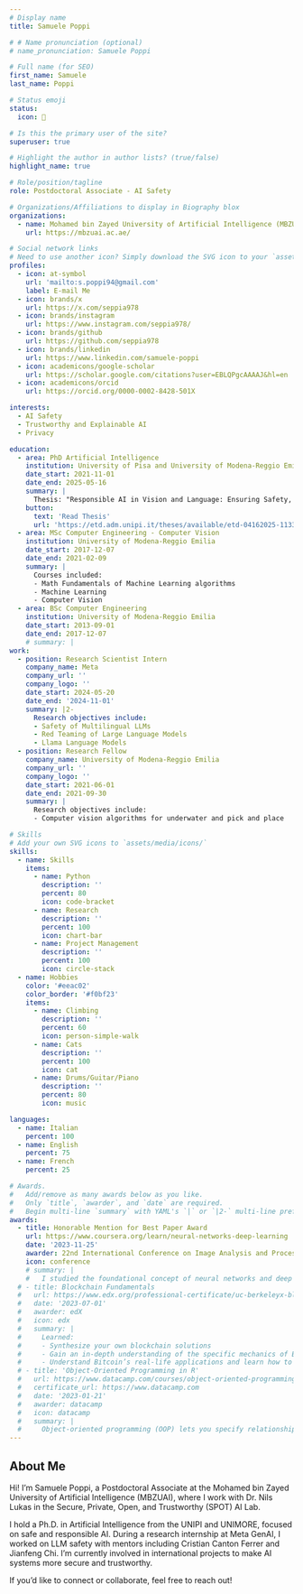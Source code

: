```yaml
---
# Display name
title: Samuele Poppi

# # Name pronunciation (optional)
# name_pronunciation: Samuele Poppi

# Full name (for SEO)
first_name: Samuele
last_name: Poppi

# Status emoji
status:
  icon: 🦾

# Is this the primary user of the site?
superuser: true

# Highlight the author in author lists? (true/false)
highlight_name: true

# Role/position/tagline
role: Postdoctoral Associate - AI Safety

# Organizations/Affiliations to display in Biography blox
organizations:
  - name: Mohamed bin Zayed University of Artificial Intelligence (MBZUAI)
    url: https://mbzuai.ac.ae/

# Social network links
# Need to use another icon? Simply download the SVG icon to your `assets/media/icons/` folder.
profiles:
  - icon: at-symbol
    url: 'mailto:s.poppi94@gmail.com'
    label: E-mail Me
  - icon: brands/x
    url: https://x.com/seppia978
  - icon: brands/instagram
    url: https://www.instagram.com/seppia978/
  - icon: brands/github
    url: https://github.com/seppia978
  - icon: brands/linkedin
    url: https://www.linkedin.com/samuele-poppi
  - icon: academicons/google-scholar
    url: https://scholar.google.com/citations?user=EBLQPgcAAAAJ&hl=en
  - icon: academicons/orcid
    url: https://orcid.org/0000-0002-8428-501X

interests:
  - AI Safety
  - Trustworthy and Explainable AI
  - Privacy

education:
  - area: PhD Artificial Intelligence
    institution: University of Pisa and University of Modena-Reggio Emilia
    date_start: 2021-11-01
    date_end: 2025-05-16
    summary: |
      Thesis: "Responsible AI in Vision and Language: Ensuring Safety, Ethics, and Transparency in Modern Models
    button:
      text: 'Read Thesis'
      url: 'https://etd.adm.unipi.it/theses/available/etd-04162025-113306/'
  - area: MSc Computer Engineering - Computer Vision
    institution: University of Modena-Reggio Emilia
    date_start: 2017-12-07
    date_end: 2021-02-09
    summary: |
      Courses included:
      - Math Fundamentals of Machine Learning algorithms
      - Machine Learning
      - Computer Vision
  - area: BSc Computer Engineering
    institution: University of Modena-Reggio Emilia
    date_start: 2013-09-01
    date_end: 2017-12-07
    # summary: |
work:
  - position: Research Scientist Intern
    company_name: Meta
    company_url: ''
    company_logo: ''
    date_start: 2024-05-20
    date_end: '2024-11-01'
    summary: |2-
      Research objectives include:
      - Safety of Multilingual LLMs
      - Red Teaming of Large Language Models
      - Llama Language Models
  - position: Research Fellow
    company_name: University of Modena-Reggio Emilia
    company_url: ''
    company_logo: ''
    date_start: 2021-06-01
    date_end: 2021-09-30
    summary: |
      Research objectives include:
      - Computer vision algorithms for underwater and pick and place

# Skills
# Add your own SVG icons to `assets/media/icons/`
skills:
  - name: Skills
    items:
      - name: Python
        description: ''
        percent: 80
        icon: code-bracket
      - name: Research
        description: ''
        percent: 100
        icon: chart-bar
      - name: Project Management
        description: ''
        percent: 100
        icon: circle-stack
  - name: Hobbies
    color: '#eeac02'
    color_border: '#f0bf23'
    items:
      - name: Climbing
        description: ''
        percent: 60
        icon: person-simple-walk
      - name: Cats
        description: ''
        percent: 100
        icon: cat
      - name: Drums/Guitar/Piano
        description: ''
        percent: 80
        icon: music

languages:
  - name: Italian
    percent: 100
  - name: English
    percent: 75
  - name: French
    percent: 25

# Awards.
#   Add/remove as many awards below as you like.
#   Only `title`, `awarder`, and `date` are required.
#   Begin multi-line `summary` with YAML's `|` or `|2-` multi-line prefix and indent 2 spaces below.
awards:
  - title: Honorable Mention for Best Paper Award
    url: https://www.coursera.org/learn/neural-networks-deep-learning
    date: '2023-11-25'
    awarder: 22nd International Conference on Image Analysis and Processing
    icon: conference
    # summary: |
    #   I studied the foundational concept of neural networks and deep learning. By the end, I was familiar with the significant technological trends driving the rise of deep learning; build, train, and apply fully connected deep neural networks; implement efficient (vectorized) neural networks; identify key parameters in a neural network’s architecture; and apply deep learning to your own applications.
  # - title: Blockchain Fundamentals
  #   url: https://www.edx.org/professional-certificate/uc-berkeleyx-blockchain-fundamentals
  #   date: '2023-07-01'
  #   awarder: edX
  #   icon: edx
  #   summary: |
  #     Learned:
  #     - Synthesize your own blockchain solutions
  #     - Gain an in-depth understanding of the specific mechanics of Bitcoin
  #     - Understand Bitcoin’s real-life applications and learn how to attack and destroy Bitcoin, Ethereum, smart contracts and Dapps, and alternatives to Bitcoin’s Proof-of-Work consensus algorithm
  # - title: 'Object-Oriented Programming in R'
  #   url: https://www.datacamp.com/courses/object-oriented-programming-with-s3-and-r6-in-r
  #   certificate_url: https://www.datacamp.com
  #   date: '2023-01-21'
  #   awarder: datacamp
  #   icon: datacamp
  #   summary: |
  #     Object-oriented programming (OOP) lets you specify relationships between functions and the objects that they can act on, helping you manage complexity in your code. This is an intermediate level course, providing an introduction to OOP, using the S3 and R6 systems. S3 is a great day-to-day R programming tool that simplifies some of the functions that you write. R6 is especially useful for industry-specific analyses, working with web APIs, and building GUIs.
---
```


## About Me

Hi! I’m Samuele Poppi, a Postdoctoral Associate at the Mohamed bin Zayed University of Artificial Intelligence (MBZUAI), where I work with Dr. Nils Lukas in the Secure, Private, Open, and Trustworthy (SPOT) AI Lab.

I hold a Ph.D. in Artificial Intelligence from the UNIPI and UNIMORE, focused on safe and responsible AI. During a research internship at Meta GenAI, I worked on LLM safety with mentors including Cristian Canton Ferrer and Jianfeng Chi. I’m currently involved in international projects to make AI systems more secure and trustworthy.

If you’d like to connect or collaborate, feel free to reach out!
